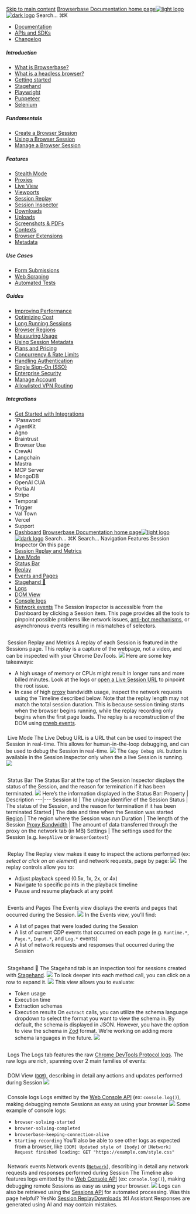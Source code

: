 [Skip to main content](#content-area)
[Browserbase Documentation home page![light logo](https://mintcdn.com/browserbase/lUkHCCQ3HJMpCnfp/logo/light.svg?fit=max&auto=format&n=lUkHCCQ3HJMpCnfp&q=85&s=0f99c87492a4fb0e9bfc45075a78c64f)![dark logo](https://mintcdn.com/browserbase/lUkHCCQ3HJMpCnfp/logo/dark.svg?fit=max&auto=format&n=lUkHCCQ3HJMpCnfp&q=85&s=645b212b9cbee8bebf84f318c2baaac0)](https://www.browserbase.com)
Search...
⌘K
 * [Documentation](/introduction/what-is-browserbase)
 * [APIs and SDKs](/reference/introduction)
 * [Changelog](https://www.browserbase.com/changelog)
##### Introduction
 * [What is Browserbase?](/introduction/what-is-browserbase)
 * [What is a headless browser?](/introduction/what-is-headless-browser)
 * [Getting started](/introduction/getting-started)
 * [Stagehand](/introduction/stagehand)
 * [Playwright](/introduction/playwright)
 * [Puppeteer](/introduction/puppeteer)
 * [Selenium](/introduction/selenium)
##### Fundamentals
 * [Create a Browser Session](/fundamentals/create-browser-session)
 * [Using a Browser Session](/fundamentals/using-browser-session)
 * [Manage a Browser Session](/fundamentals/manage-browser-session)
##### Features
 * [Stealth Mode](/features/stealth-mode)
 * [Proxies](/features/proxies)
 * [Live View](/features/session-live-view)
 * [Viewports](/features/viewports)
 * [Session Replay](/features/session-replay)
 * [Session Inspector](/features/session-inspector)
 * [Downloads](/features/downloads)
 * [Uploads](/features/uploads)
 * [Screenshots & PDFs](/features/screenshots)
 * [Contexts](/features/contexts)
 * [Browser Extensions](/features/browser-extensions)
 * [Metadata](/features/session-metadata)
##### Use Cases
 * [Form Submissions](/use-cases/automating-form-submissions)
 * [Web Scraping](/use-cases/scraping-website)
 * [Automated Tests](/use-cases/building-automated-tests)
##### Guides
 * [Improving Performance](/guides/speed-optimization)
 * [Optimizing Cost](/guides/cost-optimization)
 * [Long Running Sessions](/guides/long-running-sessions)
 * [Browser Regions](/guides/multi-region)
 * [Measuring Usage](/guides/measuring-usage)
 * [Using Session Metadata](/guides/using-session-metadata)
 * [Plans and Pricing](/guides/plans-and-pricing)
 * [Concurrency & Rate Limits](/guides/concurrency-rate-limits)
 * [Handling Authentication](/guides/authentication)
 * [Single Sign-On (SSO)](/guides/sso-setup)
 * [Enterprise Security](/guides/security)
 * [Manage Account](/guides/manage-account)
 * [Allowlisted VPN Routing](/guides/vpn)
##### Integrations
 * [Get Started with Integrations](/integrations/get-started)
 * 1Password
 * AgentKit
 * Agno
 * Braintrust
 * Browser Use
 * CrewAI
 * Langchain
 * Mastra
 * MCP Server
 * MongoDB
 * OpenAI CUA
 * Portia AI
 * Stripe
 * Temporal
 * Trigger
 * Val Town
 * Vercel
 * Support
 * [Dashboard](https://www.browserbase.com/overview)
[Browserbase Documentation home page![light logo](https://mintcdn.com/browserbase/lUkHCCQ3HJMpCnfp/logo/light.svg?fit=max&auto=format&n=lUkHCCQ3HJMpCnfp&q=85&s=0f99c87492a4fb0e9bfc45075a78c64f)![dark logo](https://mintcdn.com/browserbase/lUkHCCQ3HJMpCnfp/logo/dark.svg?fit=max&auto=format&n=lUkHCCQ3HJMpCnfp&q=85&s=645b212b9cbee8bebf84f318c2baaac0)](https://www.browserbase.com)
Search...
⌘K
Search...
Navigation
Features
Session Inspector
On this page
 * [Session Replay and Metrics](#session-replay-and-metrics)
 * [Live Mode](#live-mode)
 * [Status Bar](#status-bar)
 * [Replay](#replay)
 * [Events and Pages](#events-and-pages)
 * [Stagehand 🤘](#stagehand-%F0%9F%A4%98)
 * [Logs](#logs)
 * [DOM View](#dom-view)
 * [Console logs](#console-logs)
 * [Network events](#network-events)
The Session Inspector is accessible from the Dashboard by clicking a Session item. This page provides all the tools to pinpoint possible problems like network issues, [anti-bot mechanisms](/features/stealth-mode), or asynchronous events resulting in mismatches of selectors.
## 
[​](#session-replay-and-metrics)
Session Replay and Metrics
A replay of each Session is featured in the Sessions page. This replay is a capture of the webpage, not a video, and can be inspected with your Chrome DevTools.
![](https://mintcdn.com/browserbase/lUkHCCQ3HJMpCnfp/images/session-debugger/session.png?fit=max&auto=format&n=lUkHCCQ3HJMpCnfp&q=85&s=57b6dc11ebb6fbb8c3da403a9a456130)
Here are some key takeaways:
 * A high usage of memory or CPUs might result in longer runs and more billed minutes. Look at the logs or [open a Live Session URL](/reference/api/session-live-urls) to pinpoint the root issue.
 * In case of high [proxy](/features/stealth-mode) bandwidth usage, inspect the network requests using the Timeline described below.
Note that the replay length may not match the total session duration. This is because session timing starts when the browser begins running, while the replay recording only begins when the first page loads. The replay is a reconstruction of the DOM using [rrweb events](/features/session-replay#session-recordings).
### 
[​](#live-mode)
Live Mode
The Live Debug URL is a URL that can be used to inspect the Session in real-time. This allows for human-in-the-loop debugging, and can be used to debug the Session in real-time.
![](https://mintcdn.com/browserbase/m1Ny8qOvNHvtrY7y/images/session-debugger/livedebugurl.png?fit=max&auto=format&n=m1Ny8qOvNHvtrY7y&q=85&s=8602305805d554e071b5e8e21c3438b8)
The `Copy Debug URL` button is available in the Session Inspector only when the a live Session is running.
![](https://mintcdn.com/browserbase/lUkHCCQ3HJMpCnfp/images/session-debugger/runningstatus.png?fit=max&auto=format&n=lUkHCCQ3HJMpCnfp&q=85&s=88a5e5ba04ee5c04cffb57db91e64b93)
## 
[​](#status-bar)
Status Bar
The Status Bar at the top of the Session Inspector displays the status of the Session, and the reason for termination if it has been terminated.
![](https://mintcdn.com/browserbase/lUkHCCQ3HJMpCnfp/images/session-debugger/status-bar.png?fit=max&auto=format&n=lUkHCCQ3HJMpCnfp&q=85&s=dcd20014ae4a9149e27a3d9656e352a8)
Here’s the information displayed in the Status Bar: Property | Description 
---|--- 
Session Id | The unique identifier of the Session 
Status | The status of the Session, and the reason for termination if it has been terminated 
Started | The date and time when the Session was started 
[Region](/guides/multi-region) | The region where the Session was run 
Duration | The length of the Session 
[Proxy Bandwidth](/features/stealth-mode) | The amount of data transferred through the proxy on the network tab (in MB) 
Settings | The settings used for the Session (e.g. `keepAlive` or `BrowserContext`) 
## 
[​](#replay)
Replay
The Replay view makes it easy to inspect the actions performed (ex: _select or click on an element_) and network requests, page by page:
![](https://mintcdn.com/browserbase/lUkHCCQ3HJMpCnfp/images/session-debugger/replay.png?fit=max&auto=format&n=lUkHCCQ3HJMpCnfp&q=85&s=6a38cc188712948680b8523599dddbec)
The replay controls allow you to:
 * Adjust playback speed (0.5x, 1x, 2x, or 4x)
 * Navigate to specific points in the playback timeline
 * Pause and resume playback at any point
## 
[​](#events-and-pages)
Events and Pages
The Events view displays the events and pages that occurred during the Session.
![](https://mintcdn.com/browserbase/m1Ny8qOvNHvtrY7y/images/session-debugger/eventspages.png?fit=max&auto=format&n=m1Ny8qOvNHvtrY7y&q=85&s=9d00a8514d6c426f95ea97c62d6f5646)
In the Events view, you’ll find:
 * A list of pages that were loaded during the Session
 * A list of current CDP events that occurred on each page (e.g. `Runtime.*`, `Page.*`, `Input.*`, and `Log.*` events)
 * A list of network requests and responses that occurred during the Session
## 
[​](#stagehand-%F0%9F%A4%98)
Stagehand 🤘
The Stagehand tab is an inspection tool for sessions created with [Stagehand](https://www.stagehand.dev/).
![](https://mintcdn.com/browserbase/lUkHCCQ3HJMpCnfp/images/session-debugger/stagehandtab.jpeg?fit=max&auto=format&n=lUkHCCQ3HJMpCnfp&q=85&s=2b4837d969c934c4342eebd7914ce40b)
To look deeper into each method call, you can click on a row to expand it.
![](https://mintcdn.com/browserbase/lUkHCCQ3HJMpCnfp/images/session-debugger/stagehandrow.jpeg?fit=max&auto=format&n=lUkHCCQ3HJMpCnfp&q=85&s=0eefd278843ad7637181885551582990)
This view allows you to evaluate:
 * Token usage
 * Execution time
 * Extraction schemas
 * Execution results
On `extract` calls, you can utilize the schema language dropdown to select the format you want to view the schema in. By default, the schema is displayed in JSON. However, you have the option to view the schema in [Zod](https://zod.dev/) format. We’re working on adding more schema languages in the future.
![](https://mintcdn.com/browserbase/lUkHCCQ3HJMpCnfp/images/session-debugger/stagehandextract.png?fit=max&auto=format&n=lUkHCCQ3HJMpCnfp&q=85&s=edcbbe882b7a7608f207ea947864c51d)
## 
[​](#logs)
Logs
The Logs tab features the raw [Chrome DevTools Protocol logs](https://chromedevtools.github.io/devtools-protocol/). The raw logs are rich, spanning over 2 main families of events:
### 
[​](#dom-view)
DOM View
([`DOM`](https://chromedevtools.github.io/devtools-protocol/tot/DOM/)), describing in detail any actions and updates performed during Session
![](https://mintcdn.com/browserbase/m1Ny8qOvNHvtrY7y/images/session-debugger/dom.png?fit=max&auto=format&n=m1Ny8qOvNHvtrY7y&q=85&s=bef3dabf59299985864a4318886865e3)
### 
[​](#console-logs)
Console logs
Logs emitted by the [Web Console API](https://developer.mozilla.org/en-US/docs/Web/API/console) (ex: `console.log()`), making debugging remote Sessions as easy as using your browser
![](https://mintcdn.com/browserbase/m1Ny8qOvNHvtrY7y/images/session-debugger/console.png?fit=max&auto=format&n=m1Ny8qOvNHvtrY7y&q=85&s=f2939354616758b1e380bd2b4121524d)
Some example of console logs:
 * `browser-solving-started`
 * `browser-solving-completed`
 * `browserbase-keeping-connection-alive`
 * `Starting recording`
You’ll also be able to see other logs as expected from a browser, like `[DOM] Updated style of [body]` or `[Network] Request finished loading: GET "https://example.com/style.css"`
### 
[​](#network-events)
Network events
Network events ([`Network`](https://chromedevtools.github.io/devtools-protocol/tot/Network/)), describing in detail any network requests and responses performed during Session The Timeline also features logs emitted by the [Web Console API](https://developer.mozilla.org/en-US/docs/Web/API/console) (ex: `console.log()`), making debugging remote Sessions as easy as using your browser.
![](https://mintcdn.com/browserbase/m1Ny8qOvNHvtrY7y/images/session-debugger/network.png?fit=max&auto=format&n=m1Ny8qOvNHvtrY7y&q=85&s=d77430e7e12b4c32e3a2eb79319f2db1)
Logs can also be retrieved using the [Sessions API](/reference/api/session-logs) for automated processing.
Was this page helpful?
YesNo
[Session Replay](/features/session-replay)[Downloads](/features/downloads)
⌘I
Assistant
Responses are generated using AI and may contain mistakes.